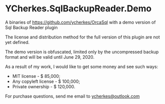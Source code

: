 # YCherkes.SqlBackupReader.Demo
A binaries of https://github.com/ycherkes/OrcaSql with a demo version of Sql Backup Reader plugin

The license and distribution method for the full version of this plugin are not yet defined.

The demo version is obfuscated, limited only by the uncompressed backup format and will be valid until June 29, 2020.

As a result of my work, I would like to get some money and see such ways:

  * MIT license          - $ 85,000;
  * Any copyleft license - $ 100,000;
  * Private ownership    - $ 120,000.
  
 For purchase questions, send me email to ycherkes@outlook.com
